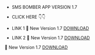 * SMS BOMBER APP VERSION 1.7
* CLICK HERE 👇👇




* LINK 1
🔰 New Version 1.7 <a href="https://apkadmin.com/xbr6jymt42yr/Sms_Bomber_v1.7__40_1__41_.apk.html" target=_blank> DOWNLOAD </a>
* LINK 2
🔰 New Version 1.7 <a href="https://github.com/MR-DIPTO-404/SMS-BOMBER/blob/main/Sms%20Bomber_v1.7(1).apk?raw=true" target=_blank> DOWNLOAD </a>

🔰 New Version 1.7 <a href="https://apkadmin.com/xbr6jymt42yr/Sms_Bomber_v1.7__40_1__41_.apk.html" target=_blank> DOWNLOAD </a>
